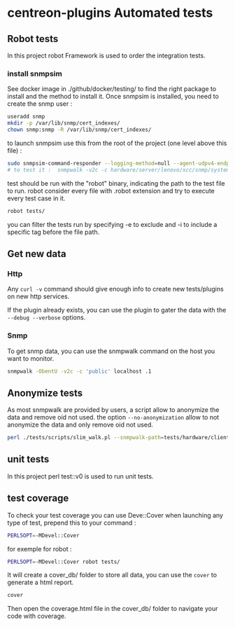 # centreon-plugins Automated tests

## Robot tests

In this project robot Framework is used to order the integration tests.

### install snmpsim

See docker image in ./github/docker/testing/ to find the right package to install and the method to install it.
Once snmpsim is installed, you need to create the snmp user : 

````bash
useradd snmp
mkdir -p /var/lib/snmp/cert_indexes/
chown snmp:snmp -R /var/lib/snmp/cert_indexes/
````

to launch snmpsim use this from the root of the project (one level above this file) :
```bash
sudo snmpsim-command-responder --logging-method=null --agent-udpv4-endpoint=127.0.0.1:2024 --process-user=snmp --process-group=snmp --data-dir='./tests' &
# to test it :  snmpwalk -v2c -c hardware/server/lenovo/xcc/snmp/system-health-ok 127.0.0.1:2024
```

test should be run with the "robot" binary, indicating the path to the test file to run. 
robot consider every file with .robot extension and try to execute every test case in it. 

```bash
robot tests/
```

you can filter the tests run by specifying -e to exclude and -i to include a specific tag before the file path.

## Get new data

### Http

Any `curl -v` command should give enough info to create new tests/plugins on new http services.

If the plugin already exists, you can use the plugin to gater the data with the `--debug --verbose` options.

### Snmp

To get snmp data, you can use the snmpwalk command on the host you want to monitor. 
```bash
snmpwalk -ObentU -v2c -c 'public' localhost .1
```


## Anonymize tests

As most snmpwalk are provided by users, a script allow to anonymize the data and remove oid not used.
the option  `--no-anonymization` allow to not anonymize the data and only remove oid not used.

```bash
perl ./tests/scripts/slim_walk.pl --snmpwalk-path=tests/hardware/client.snmpwalk > smaller-file.snmpwalk
```

## unit tests

In this project perl test::v0 is used to run unit tests.

## test coverage
To check your test coverage you can use Deve::Cover
when launching any type of test, prepend this to your command : 

```bash
PERL5OPT=-MDevel::Cover
```

for exemple for robot : 

```bash
PERL5OPT=-MDevel::Cover robot tests/
```

It will create a cover_db/ folder to store all data, you can use the `cover` to generate a html report. 
```bash
cover
```

Then open the coverage.html file in the cover_db/ folder to navigate your code with coverage.
